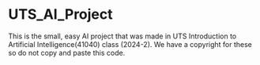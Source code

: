 # UTS_AI_Project

This is the small, easy AI project that was made in UTS Introduction to Artificial Intelligence(41040) class (2024-2).
We have a copyright for these so do not copy and paste this code.
